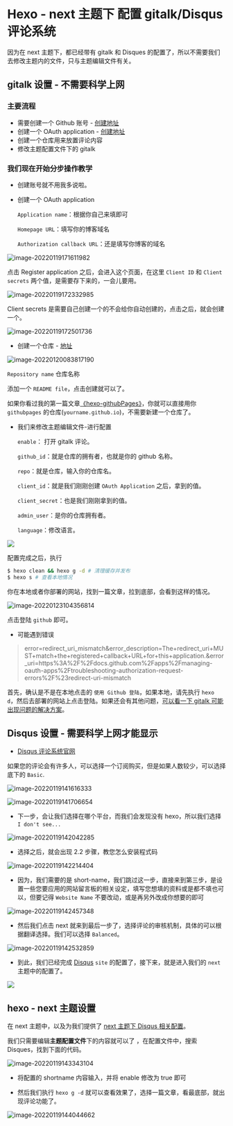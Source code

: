 # Hexo - next 主题下 配置 gitalk/Disqus 评论系统

因为在 next 主题下，都已经带有 gitalk 和 Disques 的配置了，所以不需要我们去修改主题内的文件，只与主题编辑文件有关。

## gitalk 设置 - 不需要科学上网

### 主要流程

- 需要创建一个 Github 账号 - [创建地址](https://github.com/signup?source=login)
- 创建一个 OAuth application - [创建地址](https://github.com/settings/applications/new)
- 创建一个仓库用来放置评论内容
- 修改主题配置文件下的 gitalk

### 我们现在开始分步操作教学

- 创建账号就不用我多说啦。

- 创建一个 OAuth application

  `Application name`：根据你自己来填即可

  `Homepage URL`：填写你的博客域名

  `Authorization callback URL`：还是填写你博客的域名

![image-20220119171611982](https://raw.githubusercontent.com/hzzzzzzzq/Blog/main/asseats/images/hexo/image-20220119171611982.png)

点击 Register application 之后，会进入这个页面，在这里 `Client ID` 和 `Client secrets` 两个值，是需要存下来的，一会儿要用。

![image-20220119172332985](https://raw.githubusercontent.com/hzzzzzzzq/Blog/main/asseats/images/hexo/image-20220119172332985.png)

Client secrets 是需要自己创建一个的不会给你自动创建的，点击之后，就会创建一个。

![image-20220119172501736](https://raw.githubusercontent.com/hzzzzzzzq/Blog/main/asseats/images/hexo/image-20220119172501736.png)

- 创建一个仓库 - [地址](https://github.com/new)

![image-20220120083817190](https://raw.githubusercontent.com/hzzzzzzzq/Blog/main/asseats/images/hexo/image-20220120083817190.png)

`Repository name` 仓库名称

添加一个 `README file`，点击创建就可以了。

如果你看过我的第一篇文章[《hexo-githubPages》]()，你就可以直接用你 `githubpages` 的仓库(`yourname.github.io`)，不需要新建一个仓库了。

- 我们来修改主题编辑文件-进行配置

  `enable`： 打开 gitalk 评论。

  `github_id`：就是仓库的拥有者，也就是你的 github 名称。

  `repo`：就是仓库，输入你的仓库名。

  `client_id`：就是我们刚刚创建 `OAuth Application` 之后，拿到的值。

  `client_secret`：也是我们刚刚拿到的值。

  `admin_user`：是你的仓库拥有者。

  `language`：修改语言。

![](https://raw.githubusercontent.com/hzzzzzzzq/Blog/main/asseats/images/hexo/image-20220120084754458.png)

配置完成之后，执行

```bash
$ hexo clean && hexo g -d # 清理缓存并发布
$ hexo s # 查看本地情况
```

你在本地或者你部署的网站，找到一篇文章，拉到底部，会看到这样的情况。

![image-20220123104356814](https://raw.githubusercontent.com/hzzzzzzzq/Blog/main/asseats/images/hexo/image-20220123104356814.png)

点击登陆 `github` 即可。

- 可能遇到错误

> error=redirect_uri_mismatch&error_description=The+redirect_uri+MUST+match+the+registered+callback+URL+for+this+application.&error_uri=https%3A%2F%2Fdocs.github.com%2Fapps%2Fmanaging-oauth-apps%2Ftroubleshooting-authorization-request-errors%2F%23redirect-uri-mismatch

首先，确认是不是在本地点击的 `使用 Github 登陆`，如果本地，请先执行 `hexo d`，然后去部署的网站上点击登陆。如果还会有其他问题，[可以看一下 gitalk 可能出现问题的解决方案](https://developer.github.com/apps/managing-oauth-apps/troubleshooting-authorization-request-errors/#redirect-uri-mismatch)。

## Disqus 设置 - 需要科学上网才能显示

- [Disqus 评论系统官网](https://disqus.com/)

如果您的评论会有许多人，可以选择一个订阅购买，但是如果人数较少，可以选择底下的 `Basic`.

![image-20220119141616333](https://raw.githubusercontent.com/hzzzzzzzq/Blog/main/asseats/images/hexo/image-20220119141616333.png)

![image-20220119141706654](https://raw.githubusercontent.com/hzzzzzzzq/Blog/main/asseats/images/hexo/image-20220119141706654.png)

- 下一步，会让我们选择在哪个平台，而我们会发现没有 hexo，所以我们选择 `I don't see...`

![image-20220119142042285](https://raw.githubusercontent.com/hzzzzzzzq/Blog/main/asseats/images/hexo/image-20220119142042285.png)

- 选择之后，就会出现 2.2 步骤，教您怎么安装程式码

![image-20220119142214404](https://raw.githubusercontent.com/hzzzzzzzq/Blog/main/asseats/images/hexo/image-20220119142214404.png)

- 因为，我们需要的是 short-name，我们跳过这一步，直接来到第三步，是设置一些您要应用的网站留言板的相关设定，填写您想填的资料或是都不填也可以，但要记得 `Website Name` 不要改动，或是再另外改成你想要的即可

![image-20220119142457348](https://raw.githubusercontent.com/hzzzzzzzq/Blog/main/asseats/images/hexo/image-20220119142457348.png)

- 然后我们点击 next 就来到最后一步了，选择评论的审核机制，具体的可以根据翻译选择。我们可以选择 `Balanced`。

![image-20220119142532859](https://raw.githubusercontent.com/hzzzzzzzq/Blog/main/asseats/images/hexo/image-20220119142532859.png)

- 到此，我们已经完成 [Disqus](https://disqus.com/) `site` 的配置了，接下来，就是进入我们的 `next` 主题中的配置了。

![](https://raw.githubusercontent.com/hzzzzzzzq/Blog/main/asseats/images/hexo/image-20220119142808820.png)

## hexo - next 主题设置

在 next 主题中，以及为我们提供了 [next 主题下 Disqus 相关配置](https://theme-next.iissnan.com/third-party-services.html#disqus)。

我们只需要编辑**主题配置文件**下的内容就可以了 ，在配置文件中，搜索 Disques，找到下面的代码。

![image-20220119143343104](https://raw.githubusercontent.com/hzzzzzzzq/Blog/main/asseats/images/hexo/image-20220119143343104.png)

- 将配置的 shortname 内容输入，并将 enable 修改为 true 即可

- 然后我们执行 `hexo g -d` 就可以查看效果了，选择一篇文章，看最底部，就出现评论功能了。

![image-20220119144044662](https://raw.githubusercontent.com/hzzzzzzzq/Blog/main/asseats/images/hexo/image-20220119144044662.png)
